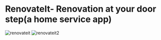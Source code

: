 # RenovateIt- Renovation at your door step(a home service app)
![renovateit](https://user-images.githubusercontent.com/61663708/103442688-98ea1500-4c7e-11eb-97ac-3c9c0711de7e.png)
![renovateit2](https://user-images.githubusercontent.com/61663708/103442689-9a1b4200-4c7e-11eb-9b9a-48d785cd34d9.png)
